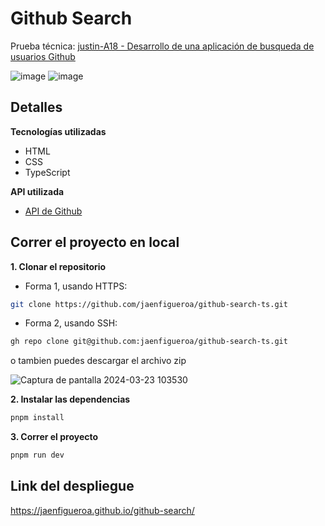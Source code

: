 # Github Search

Prueba técnica: [justin-A18 - Desarrollo de una aplicación de busqueda de usuarios Github](https://github.com/justin-A18/prueba-tecnica?tab=readme-ov-file)

![image](https://github.com/jaenfigueroa/github-search-ts/assets/69079292/05d60a8f-277b-45dd-9b5e-9ced04add1db)
![image](https://github.com/jaenfigueroa/github-search-ts/assets/69079292/83e34aef-0a69-45de-bff2-79c717381ea9)


## Detalles

**Tecnologías utilizadas**

- HTML
- CSS
- TypeScript

**API utilizada**

- [API de Github](https://docs.github.com/en/rest)

## Correr el proyecto en local

**1. Clonar el repositorio**

- Forma 1, usando HTTPS:

```bash
git clone https://github.com/jaenfigueroa/github-search-ts.git
```
- Forma 2, usando SSH:

```bash
gh repo clone git@github.com:jaenfigueroa/github-search-ts.git

```
o tambien puedes descargar el archivo zip

![Captura de pantalla 2024-03-23 103530](https://github.com/jaenfigueroa/github-search-ts/assets/69079292/d336387d-8bb4-4b15-95d8-d291ce4af36f)


**2. Instalar las dependencias**

```bash
pnpm install

```
**3. Correr el proyecto**

```bash
pnpm run dev

```

## Link del despliegue

https://jaenfigueroa.github.io/github-search/
